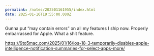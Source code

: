 ```yaml
---
permalink: /notes/202501161955/index.html
date: 2025-01-16T19:55:00.000Z
---
```


Gunna put “may contain errors” on all my features I ship now. Properly embarrassed for Apple. What a shit feature. 

https://9to5mac.com/2025/01/16/ios-18-3-temporarily-disables-apple-intelligence-notification-summaries-for-select-apps-more/